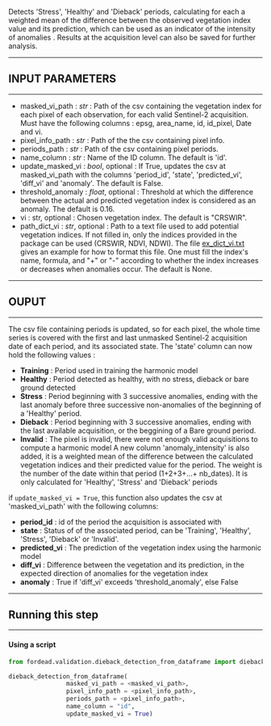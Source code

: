 

Detects 'Stress', 'Healthy' and 'Dieback' periods, calculating for each a weighted mean of the difference between the observed vegetation index value and its prediction, which can be used as an indicator of the intensity of anomalies .
Results at the acquisition level can also be saved for further analysis.

----------
## INPUT PARAMETERS
----------
 - masked_vi_path : *str* : Path of the csv containing the vegetation index for each pixel of each observation, for each valid Sentinel-2 acquisition. Must have the following columns : epsg, area_name, id, id_pixel, Date and vi.
 - pixel_info_path : *str* : Path of the the csv containing pixel info.
 - periods_path : *str* : Path of the csv containing pixel periods.
 - name_column : *str* : Name of the ID column. The default is 'id'.
 - update_masked_vi : *bool*, optional : If True, updates the csv at masked_vi_path with the columns 'period_id', 'state', 'predicted_vi', 'diff_vi' and 'anomaly'. The default is False.
 - threshold_anomaly : *float*, optional : Threshold at which the difference between the actual and predicted vegetation index is considered as an anomaly. The default is 0.16.
 - vi : str, optional : Chosen vegetation index. The default is "CRSWIR".
 - path_dict_vi : *str*, optional : Path to a text file used to add potential vegetation indices. If not filled in, only the indices provided in the package can be used (CRSWIR, NDVI, NDWI). The file [ex_dict_vi.txt](https://gitlab.com/fordead/fordead_package/-/blob/master/docs/examples/ex_dict_vi.txt) gives an example for how to format this file. One must fill the index's name, formula, and "+" or "-" according to whether the index increases or decreases when anomalies occur. The default is None.

----------
## OUPUT
----------
The csv file containing periods is updated, so for each pixel, the whole time series is covered with the first and last unmasked Sentinel-2 acquisition date of each period, and its associated state.
The 'state' column can now hold the following values :
- **Training** : Period used in training the harmonic model
- **Healthy** : Period detected as healthy, with no stress, dieback or bare ground detected
- **Stress** : Period beginning with 3 successive anomalies, ending with the last anomaly before three successive non-anomalies of the beginning of a 'Healthy' period.
- **Dieback** : Period beginning with 3 successive anomalies, ending with the last available acquisition, or the beggining of a Bare ground period.
- **Invalid** : The pixel is invalid, there were not enough valid acquisitions to compute a harmonic model
A new column 'anomaly_intensity' is also added, it is a weighted mean of the difference between the calculated vegetation indices and their predicted value for the period. The weight is the number of the date within that period (1+2+3+...+ nb_dates). It is only calculated for 'Healthy', 'Stress' and 'Dieback' periods

if `update_masked_vi = True`, this function also updates the csv at 'masked_vi_path' with the following columns:
- **period_id** : id of the period the acquisition is associated with
- **state** : Status of of the associated period, can be 'Training', 'Healthy', 'Stress', 'Dieback' or 'Invalid'.
- **predicted_vi** : The prediction of the vegetation index using the harmonic model
- **diff_vi** : Difference between the vegetation and its prediction, in the expected direction of anomalies for the vegetation index
- **anomaly** : True if 'diff_vi' exceeds 'threshold_anomaly', else False

----------
## Running this step
----------

#### Using a script


```python
from fordead.validation.dieback_detection_from_dataframe import dieback_detection_from_dataframe

dieback_detection_from_dataframe(
				masked_vi_path = <masked_vi_path>,
                pixel_info_path = <pixel_info_path>,
                periods_path = <pixel_info_path>,
                name_column = "id",
                update_masked_vi = True)
```

